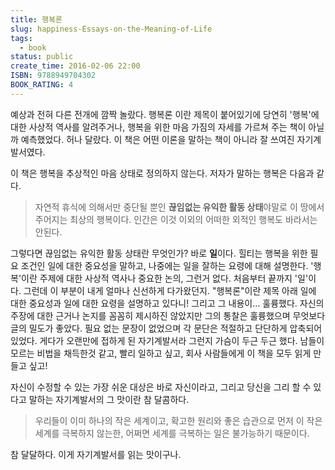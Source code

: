 ```yaml
---
title: 행복론
slug: happiness-Essays-on-the-Meaning-of-Life
tags:
  - book
status: public
create_time: 2016-02-06 22:00
ISBN: 9788949704302
BOOK_RATING: 4
---
```

예상과 전혀 다른 전개에 깜짝 놀랐다. 행복론 이란 제목이 붙어있기에 당연히 '행복'에 대한 사상적 역사를 알려주거나, 행복을 위한 마음 가짐의 자세를 가르쳐 주는 책이 아닐까 예측했었다. 허나 달랐다. 이 책은 어떤 이론을 말하는 책이 아니라 잘 쓰여진 자기계발서였다. 

이 책은 행복을 추상적인 마음 상태로 정의하지 않는다. 저자가 말하는 행복은 다음과 같다. 

 >자연적 휴식에 의해서만 중단될 뿐인 **끊임없는 유익한 활동 상태**야말로 이 땅에서 주어지는 최상의 행복이다. 인간은 이것 이외의 어떠한 외적인 행복도 바라서는 안된다. 
 
그렇다면 끊임없는 유익한 활동 상태란 무엇인가? 바로 **일**이다. 힐티는 행복을 위한 필요 조건인 일에 대한 중요성을 말하고, 나중에는 일을 잘하는 요령에 대해 설명한다. '행복'이란 주제에 대한 사상적 역사나 중요한 논의, 그런거 없다. 처음부터 끝까지 '일'이다. 그런데 이 부분이 내게 얼마나 신선하게 다가왔던지. "행복론"이란 제목 아래 일에 대한 중요성과 일에 대한 요령을 설명하고 있다니! 그리고 그 내용이... 훌륭했다. 자신의 주장에 대한 근거나 논지를 꼼꼼히 제시하진 않았지만 그의 통찰은 훌륭했으며 무엇보다 글의 밀도가 좋았다. 필요 없는 문장이 없었으며 각 문단은 적절하고 단단하게 압축되어 있었다. 게다가 오랜만에 접하게 된 자기계발서라 그런지 가슴이 두근 두근 했다. 남들이 모르는 비법을 채득한것 같고, 빨리 일하고 싶고, 회사 사람들에게 이 책을 모두 읽게 만들고 싶고!

자신이 수정할 수 있는 가장 쉬운 대상은 바로 자신이라고, 그리고 당신을 그리 할 수 있다고 말하는 자기계발서의 그 맛이란 참 달콤하다. 

 >우리들이 이미 하나의 작은 세계이고, 확고한 원리와 좋은 습관으로 먼저 이 작은 세계를 극복하지 않는한, 어쩌면 세계를 극복하는 일은 불가능하기 때문이다. 
 
참 달달하다. 이게 자기계발서를 읽는 맛이구나. 
